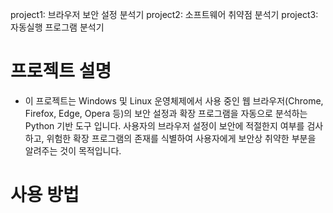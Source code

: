project1: 브라우저 보안 설정 분석기
project2: 소프트웨어 취약점 분석기
project3: 자동실행 프로그램 분석기
# 프로젝트 설명
- 이 프로젝트는 Windows 및 Linux 운영체제에서 사용 중인 웹 브라우저(Chrome, Firefox, Edge, Opera 등)의 보안 설정과 확장 프로그램을 자동으로 분석하는 Python 기반 도구 입니다. 사용자의 브라우저 설정이 보안에 적절한지 여부를 검사하고, 위험한 확장 프로그램의 존재를 식별하여 사용자에게 보안상 취약한 부분을 알려주는 것이 목적입니다.
# 사용 방법

